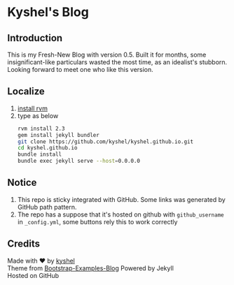 # Kyshel's Blog

## Introduction
This is my Fresh-New Blog with version 0.5. Built it for months, some insignificant-like particulars wasted the most time, as an idealist's stubborn.
Looking forward to meet one who like this version.

## Localize
1. [install rvm](https://rvm.io/)
2. type as below
	``` bash
	rvm install 2.3
	gem install jekyll bundler
	git clone https://github.com/kyshel/kyshel.github.io.git
	cd kyshel.github.io
	bundle install
	bundle exec jekyll serve --host=0.0.0.0
	```



## Notice
1. This repo is sticky integrated with GitHub. Some links was generated by GitHub path pattern. 
1. The repo has a suppose that it's hosted on github with `github_username` in `_config.yml`, some buttons rely this to work correctly

## Credits
Made with ❤ by [kyshel](https://github.com/kyshel)    
Theme from [Bootstrap-Examples-Blog](https://getbootstrap.com/docs/4.1/examples/blog/)
Powered by Jekyll    
Hosted on GitHub     